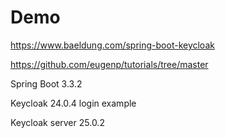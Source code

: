 # Demo

https://www.baeldung.com/spring-boot-keycloak

https://github.com/eugenp/tutorials/tree/master

Spring Boot 3.3.2

Keycloak 24.0.4 login example

Keycloak server 25.0.2

